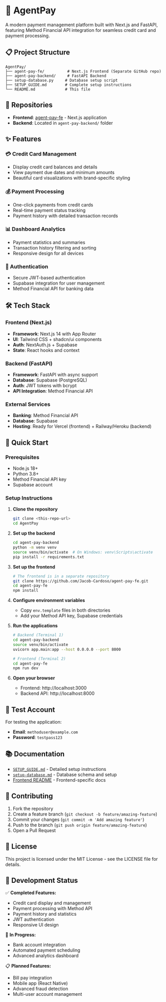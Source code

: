 # 🚀 AgentPay

A modern payment management platform built with Next.js and FastAPI, featuring Method Financial API integration for seamless credit card and payment processing.

## 📋 Project Structure

```
AgentPay/
├── agent-pay-fe/          # Next.js Frontend (Separate GitHub repo)
├── agent-pay-backend/     # FastAPI Backend
├── setup-database.py     # Database setup script
├── SETUP_GUIDE.md        # Complete setup instructions
└── README.md             # This file
```

## 🔗 Repositories

- **Frontend**: [agent-pay-fe](https://github.com/Jacob-Cardoso/agent-pay-fe) - Next.js application
- **Backend**: Located in `agent-pay-backend/` folder

## ✨ Features

### 💳 Credit Card Management
- Display credit card balances and details
- View payment due dates and minimum amounts
- Beautiful card visualizations with brand-specific styling

### 💰 Payment Processing
- One-click payments from credit cards
- Real-time payment status tracking
- Payment history with detailed transaction records

### 📊 Dashboard Analytics
- Payment statistics and summaries
- Transaction history filtering and sorting
- Responsive design for all devices

### 🔐 Authentication
- Secure JWT-based authentication
- Supabase integration for user management
- Method Financial API for banking data

## 🛠️ Tech Stack

### Frontend (Next.js)
- **Framework**: Next.js 14 with App Router
- **UI**: Tailwind CSS + shadcn/ui components
- **Auth**: NextAuth.js + Supabase
- **State**: React hooks and context

### Backend (FastAPI)
- **Framework**: FastAPI with async support
- **Database**: Supabase (PostgreSQL)
- **Auth**: JWT tokens with bcrypt
- **API Integration**: Method Financial API

### External Services
- **Banking**: Method Financial API
- **Database**: Supabase
- **Hosting**: Ready for Vercel (frontend) + Railway/Heroku (backend)

## 🚀 Quick Start

### Prerequisites
- Node.js 18+
- Python 3.8+
- Method Financial API key
- Supabase account

### Setup Instructions
1. **Clone the repository**
   ```bash
   git clone <this-repo-url>
   cd AgentPay
   ```

2. **Set up the backend**
   ```bash
   cd agent-pay-backend
   python -m venv venv
   source venv/bin/activate  # On Windows: venv\Scripts\activate
   pip install -r requirements.txt
   ```

3. **Set up the frontend**
   ```bash
   # The frontend is in a separate repository
   git clone https://github.com/Jacob-Cardoso/agent-pay-fe.git
   cd agent-pay-fe
   npm install
   ```

4. **Configure environment variables**
   - Copy `env.template` files in both directories
   - Add your Method API key, Supabase credentials

5. **Run the applications**
   ```bash
   # Backend (Terminal 1)
   cd agent-pay-backend
   source venv/bin/activate
   uvicorn app.main:app --host 0.0.0.0 --port 8000

   # Frontend (Terminal 2)
   cd agent-pay-fe
   npm run dev
   ```

6. **Open your browser**
   - Frontend: http://localhost:3000
   - Backend API: http://localhost:8000

## 🧪 Test Account

For testing the application:
- **Email**: `methoduser@example.com`
- **Password**: `testpass123`

## 📚 Documentation

- [`SETUP_GUIDE.md`](./SETUP_GUIDE.md) - Detailed setup instructions
- [`setup-database.md`](./setup-database.md) - Database schema and setup
- [Frontend README](https://github.com/Jacob-Cardoso/agent-pay-fe) - Frontend-specific docs

## 🤝 Contributing

1. Fork the repository
2. Create a feature branch (`git checkout -b feature/amazing-feature`)
3. Commit your changes (`git commit -m 'Add amazing feature'`)
4. Push to the branch (`git push origin feature/amazing-feature`)
5. Open a Pull Request

## 📄 License

This project is licensed under the MIT License - see the LICENSE file for details.

## 🔧 Development Status

✅ **Completed Features:**
- Credit card display and management
- Payment processing with Method API
- Payment history and statistics
- JWT authentication
- Responsive UI design

🚧 **In Progress:**
- Bank account integration
- Automated payment scheduling
- Advanced analytics dashboard

📋 **Planned Features:**
- Bill pay integration
- Mobile app (React Native)
- Advanced fraud detection
- Multi-user account management
